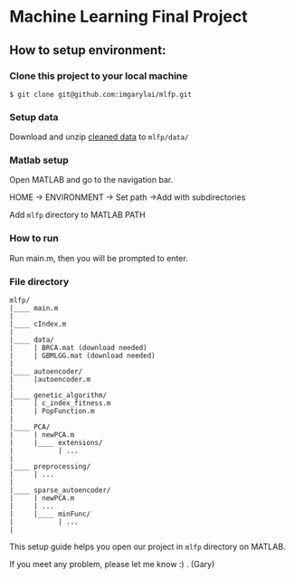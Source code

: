 # Machine Learning Final Project

## How to setup environment:

### Clone this project to your local machine

```
$ git clone git@github.com:imgarylai/mlfp.git
```

### Setup data

Download and unzip [cleaned data](https://github.com/imgarylai/mlfp/wiki/Clean-data-%5BFinal%5D) to `mlfp/data/`

### Matlab setup

Open MATLAB and go to the navigation bar.

HOME -> ENVIRONMENT -> Set path ->Add with subdirectories

Add `mlfp` directory to MATLAB PATH

### How to run

Run main.m, then you will be prompted to enter. 

### File directory
```
mlfp/
|____ main.m
|
|____ cIndex.m
|
|____ data/
|     | BRCA.mat (download needed)
|     | GBMLGG.mat (download needed)
|
|____ autoencoder/
|     |autoencoder.m
|     
|____ genetic_algorithm/
|     | c_index_fitness.m
|     | PopFunction.m
|     
|____ PCA/
|     | newPCA.m
|     |____ extensions/
|           | ...
|
|____ preprocessing/
|     | ...
|
|____ sparse_autoencoder/
|     | newPCA.m
|     | ...
|     |____ minFunc/
|           | ...
|
```
This setup guide helps you open our project in `mlfp` directory on MATLAB.

If you meet any problem, please let me know :) . (Gary)
